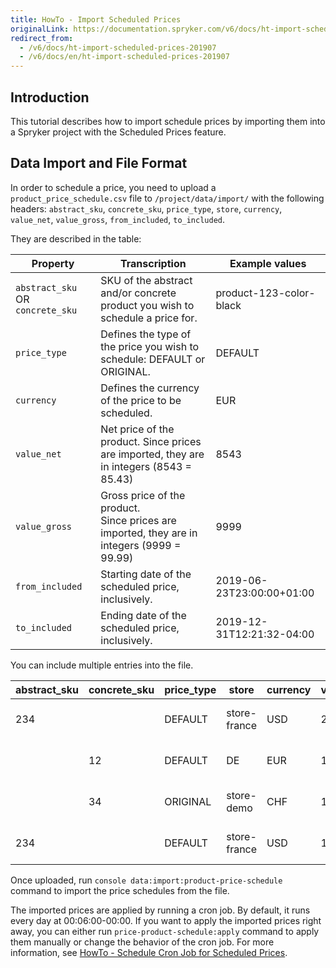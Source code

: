 ```yaml
---
title: HowTo - Import Scheduled Prices
originalLink: https://documentation.spryker.com/v6/docs/ht-import-scheduled-prices-201907
redirect_from:
  - /v6/docs/ht-import-scheduled-prices-201907
  - /v6/docs/en/ht-import-scheduled-prices-201907
---
```


## Introduction

This tutorial describes how to import schedule prices by importing them into a Spryker project with the Scheduled Prices feature.

## Data Import and File Format

In order to schedule a price, you need to upload a `product_price_schedule.csv` file to `/project/data/import/` with the following headers: `abstract_sku`, `concrete_sku`, `price_type`, `store`, `currency`, `value_net`, `value_gross`, `from_included`, `to_included`.

They are described in the table:

| Property | Transcription | Example values |
| --- | --- | --- |
| `abstract_sku` OR `concrete_sku` | SKU of the abstract and/or concrete product you wish to schedule a price for. | product-123-color-black |
| `price_type` | Defines the type of the price you wish to schedule: DEFAULT or ORIGINAL. | DEFAULT |
| `currency` | Defines the currency of the price to be scheduled. | EUR |
| `value_net` | Net price of the product. Since prices are imported, they are in integers (8543 = 85.43) | 8543 |
| `value_gross` | Gross price of the product.</br> Since prices are imported, they are in integers (9999 = 99.99) | 9999 |
| `from_included` | Starting date of the scheduled price, inclusively. | 2019-06-23T23:00:00+01:00 |
| `to_included` | Ending date of the scheduled price, inclusively. | 2019-12-31T12:21:32-04:00 |

You can include multiple entries into the file. 

| abstract_sku | concrete_sku | price_type | store | currency | value_net | value_gross | from_included | to_included |
| --- | --- | --- | --- | --- | --- | --- | --- | --- |
| 234 |   | DEFAULT | store-france | USD | 20012 | 30065 | 2019-03-01T04:24:16-03:00 | 2019-05-21T14:30:16-02:00 |
|   | 12 | DEFAULT | DE | EUR | 170 | 180 | 2019-03-01T04:24:16-03:00 | 2019-05-21T14:30:16-02:00 |
|  | 34 | ORIGINAL | store-demo | CHF | 1521 | 467 | 2019-03-01T04:24:16-03:00 | 2019-12-08T17:45:23-20:00 |
| 234 |  | DEFAULT | store-france | USD | 19000 | 21033 | 2019-05-21T14:31:16-02:00 | 2019-06-10T14:30:16-02:00 |

Once uploaded, run `console data:import:product-price-schedule` command to import the price schedules from the file.

The imported prices are applied by running a cron job. By default, it runs every day at 00:06:00-00:00. If you want to apply the imported prices right away, you can either run `price-product-schedule:apply` command to apply them manually or change the behavior of the cron job. For more information, see [HowTo - Schedule Cron Job for Scheduled Prices](/docs/scos/dev/tutorials/201907.0/howtos/feature-howtos/how-to-schedule-cron-job-for-scheduled-prices.html).
